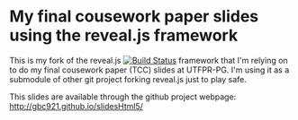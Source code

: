 # My final cousework paper slides using the reveal.js framework

This is my fork of the reveal.js [![Build Status](https://travis-ci.org/hakimel/reveal.js.png?branch=master)](https://travis-ci.org/hakimel/reveal.js) framework that I'm relying on to do my final cousework paper (TCC) slides at UTFPR-PG.
I'm using it as a submodule of other git project forking reveal.js just to play safe.

This slides are available through the github project webpage: http://gbc921.github.io/slidesHtml5/
